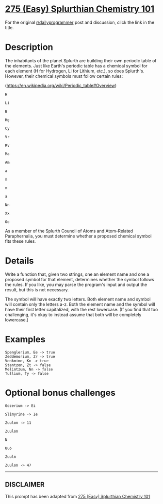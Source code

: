 # [275 (Easy) Splurthian Chemistry 101](https://www.reddit.com/r/dailyprogrammer/comments/4savyr/20160711_challenge_275_easy_splurthian_chemistry/)

For the original [r/dailyprogrammer](https://www.reddit.com/r/dailyprogrammer/) post and discussion, click the link in the title.

# Description
The inhabitants of the planet Splurth are building their own periodic table of the elements. Just like Earth's periodic table has a chemical symbol for each element (H for Hydrogen, Li for Lithium, etc.), so does Splurth's. However, their chemical symbols must follow certain rules:

(https://en.wikipedia.org/wiki/Periodic_table#Overview)

```
H
```

```
Li
```

```
B
```

```
Hg
```

```
Cy
```

```
Vr
```

```
Rv
```

```
Ma
```

```
Am
```

```
a
```

```
m
```

```
m
```

```
a
```

```
Nn
```

```
Xx
```

```
Oo
```
As a member of the Splurth Council of Atoms and Atom-Related Paraphernalia, you must determine whether a proposed chemical symbol fits these rules.

# Details
Write a function that, given two strings, one an element name and one a proposed symbol for that element, determines whether the symbol follows the rules. If you like, you may parse the program's input and output the result, but this is not necessary.

The symbol will have exactly two letters. Both element name and symbol will contain only the letters a-z. Both the element name and the symbol will have their first letter capitalized, with the rest lowercase. (If you find that too challenging, it's okay to instead assume that both will be completely lowercase.)

# Examples

```
Spenglerium, Ee -> true
Zeddemorium, Zr -> true
Venkmine, Kn -> true
Stantzon, Zt -> false
Melintzum, Nn -> false
Tullium, Ty -> false
```
# Optional bonus challenges

```
Gozerium -> Ei
```

```
Slimyrine -> Ie
```

```
Zuulon -> 11
```

```
Zuulon
```

```
N
```

```
Uuo
```

```
Zuuln
```

```
Zuulon -> 47
```

----
## **DISCLAIMER**
This prompt has been adapted from [275 [Easy] Splurthian Chemistry 101](https://www.reddit.com/r/dailyprogrammer/comments/4savyr/20160711_challenge_275_easy_splurthian_chemistry/
)
